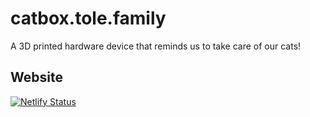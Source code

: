 # catbox.tole.family

A 3D printed hardware device that reminds us to take care of our cats!

## Website

[![Netlify Status](https://api.netlify.com/api/v1/badges/39f8516b-e269-4a86-81af-1223ffc13798/deploy-status)](https://app.netlify.com/sites/agitated-beaver-f3d2fa/deploys)
